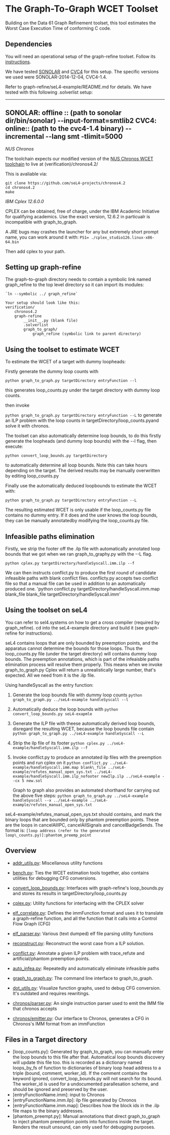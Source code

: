 <!--
     Copyright 2020, Data61, CSIRO (ABN 41 687 119 230)

     SPDX-License-Identifier: CC-BY-SA-4.0
-->

The Graph-To-Graph WCET Toolset
====================
Building on the Data 61 Graph Refinement toolset, this tool estimates the Worst Case Execution Time of conforming C code.

Dependencies
----------
You will need an operational setup of the graph-refine toolset.
Follow its [instructions][graph-refine README].

[graph-refine README]: https://github.com/seL4/graph-refine

We have tested [SONOLAR][] and [CVC4][] for this setup.
The specific versions we used were SONOLAR-2014-12-04, CVC4-1.4.

[SONOLAR]: http://www.informatik.uni-bremen.de/agbs/florian/sonolar/
[CVC4]: https://cvc4.github.io/downloads.html

Refer to graph-refine/seL4-example/README.md for details.
We have tested with this following .solverlist setup:

---
SONOLAR: offline :: (path to sonolar dir/bin/sonolar) --input-format=smtlib2
CVC4: online:: (path to the cvc4-1.4 binary) --incremental --lang smt -tlimit=5000
---

*NUS Chronos*

The toolchain expects our modified version of the
[NUS Chronos WCET toolchain](http://www.comp.nus.edu.sg/~rpembed/chronos/)
to live at (verification)/chronos4.2/

This is avaliable via:

```
git clone https://github.com/seL4-projects/chronos4.2
cd chronos4.2
make
```

*IBM Cplex 12.6.0.0*

CPLEX can be obtained, free of charge, under the IBM Academic Initiative for qualifying academics.
Use the exact version, 12.6.2 in particualr is incompatible with graph\_to\_graph.

A JRE bugs may crashes the launcher for any but extremely short prompt name, you can work around it with:
`PS1= ./cplex_studio126.linux-x86-64.bin`

Then add cplex to your path.

Setting up graph-refine
---------
The graph-to-graph directory needs to contain a symbolic link named graph\_refine to the top level directory so it can import its modules:

    `ln --symbolic ../ graph_refine`

    Your setup should look like this:
    verification/
        chronos4.2
        graph-refine
            __init__.py (blank file)
            .solverlist
            graph_to_graph/
                graph_refine (symbolic link to parent directory)

Using the toolset to estimate WCET
--------
To estimate the WCET of a target with dummy loopheads:

Firstly generate the dummy loop counts with

`python graph_to_graph.py targetDirectory entryFunction --l`

this generates loop\_counts.py under the target directory with dummy loop counts.

then invoke

`python graph_to_graph.py targetDirectory entryFunction --L`
to generate an ILP problem with the loop counts in targetDirectory/loop\_counts.pyand solve it with chronos.

The toolset can also automatically determine loop bounds, to do this firstly generate the loopheads (and dummy loop bounds) with the --l flag, then execute:

`python convert_loop_bounds.py targetDirectory`

to automatically determine all loop bounds. Note this can take hours depending on the target. The derived results may be manually overwritten by editing loop\_counts.py

Finally use the automatically deduced loopbounds to estimate the WCET with:

`python graph_to_graph.py targetDirectory entryFunction --L`

The resulting estimated WCET is only usable if the loop\_counts.py file contains no dummy entry. If it does and the user knows the loop bounds, they can be manually annotatedby modifying the loop\_counts.py file.

Infeasible paths elimination
--------

Firstly, we strip the footer off the .ilp file with automatically annotated loop bounds that we got when we ran graph\_to\_graphy.py with the --L flag.

`python cplex.py targetDirectory/handleSyscall.imm.ilp --f `

We can then instructs conflict.py to produce the first round of candidate infeasible paths with blank conflict files. conflicty.py accepts two conflict file so that a manual file can be used in addition to an automatically produced one.
'python conflict.py targetDirectory/handleSyscall.imm.map blank\_file blank\_file targetDirectory/handleSyscall.imm'

Using the toolset on seL4
--------
You can refer to sel4.systems on how to get a cross compiler (required by graph\_refine).
cd into the seL4-example directory and build it (see graph-refine for instructions).

seL4 contains loops that are only bounded by preemption points, and the
apparatus cannot determine the bounds for those loops. Thus the loop\_counts.py
file (under the target directory) will contains dummy loop bounds. The
preemption annotations, which is part of the infeaisble paths elimination
process will resolve them properly. This means when we invoke
graph\_to\_graph.py Cplex will return a unrealistically large number, that's
expected. All we need from it is the .ilp file.

Using handleSyscall as the entry function:

1. Generate the loop bounds file with dummy loop counts
    `python graph_to_graph.py ../seL4-example handleSyscall --l`
2. Automatically deduce the loop bounds with
    `python convert_loop_bounds.py seL4-exapmle `
3. Generate the ILP file with theese automatically derived loop bounds, disregard the resulting WCET, because the loop bounds file contain
    `python graph_to_graph.py ../seL4-example handleSyscall --L`
4. Strip the ilp file of its footer
    `python cplex.py ../seL4-example/handleSyscall.imm.ilp --f`
5. Invoke conflict.py to produce an annotated ilp files with the preemption points and run cplex on it
    `python conflict.py ../seL4-example/handleSyscall.imm.map blank\_file ../seL4-example/refutes_manual_open_sys.txt ../seL4-example/handleSyscall.imm.ilp_nofooter newIlp.ilp ../seL4-example --cx 5 new.sol`

    Graph to graph also provides an automated shorthand for carrying out the above five steps:
    `python graph_to_graph.py ../seL4-example handleSyscall --x ../seL4-example ../seL4-example/refutes_manual_open_sys.txt`

seL4-example/refutes\_manual\_open\_sys.txt should contains, and mark the binary loops that are bounded only by phantom preemption points. These are the loops in cancelAllIPC, cancelAllSignals and cancelBadgeSends. The format is:
`[loop address (refer to the generated loop\_counts.py)]:phantom_preemp_point`

Overview
--------

 - [addr\_utils.py](addr\_utils.py): Miscellanous utility functions
 - [bench.py](bench.py): Ties the WCET estimation tools together, also contains utilities for debugging CFG conversions.
 - [convert\_loop\_bounds.py](elf\_parser.py): Interfaces with graph-refine's loop\_bounds.py and stores its results in targetDirectory/loop\_counts.py
 - [cplex.py](cplex.py): Utility functions for interfacing with the CPLEX solver
 - [elf\_correlate.py](elf\_correlate.py): Defines the immFunction format and uses it to translate a graph-refine function, and all the function that it calls into a Control Flow Graph (CFG)

 - [elf\_parser.py](elf\_file.py): Various (text dumped) elf file parsing utility functions
 - [reconstruct.py](reconstruct.py): Reconstruct the worst case from a ILP solution.
 - [conflict.py](conflict.py): Annotate a given ILP problem with trace\_refute and artificial/phantom preemption points.
 - [auto\_infea.py](auto\_infea.py): Repeatedly and automatically eliminate infeasible paths
 - [graph\_to\_graph.py](graph\_to\_graph.py): The command line interface to graph\_to\_graph.
 - [dot\_utils.py](dot\_utils.py): Visualize function graphs, used to debug CFG conversion. It's outdated and requires rewritings.
 - [chronos/parser.py](chronos/parser.py): An single instruction parser used to emit the IMM file that chronos accepts
 - [chronos/emitter.py](chronos/emitter.py): Our interface to Chronos, generates a CFG in Chronos's IMM format from an immFunction


Files in a Target directory
--------
 - [loop\_counts.py]: Generated by graph\_to\_graph, you can manually enter the loop bounds to this file after that. Automatical loop bounds discovery will update this file too.
                      this is recorded as  a dictionary named loops_by_fs of function to dictionaries of binary loop head address to a triple (bound, comment, worker_id).
                      If the comment contains the keyword ignored, convert_loop_bounds.py will not search for its bound. The worker_id is used for a undocumented parallesation scheme, and should be ignored and preserved by the user.
 - [entryFunctionName.imm]: input to Chronos
 - [entryFunctionName.imm.ilp]: ilp file generated by Chronos
 - [entryFunctionName.imm.map]: Describes how the block ids in the .ilp file maps to the binary addresses.
 - [phantom\_preempt.py]: Manual annotations that direct graph\_to\_graph to inject phantom preemption points into functions inside the target. Renders the result unsound, can only used for debugging purposes.


